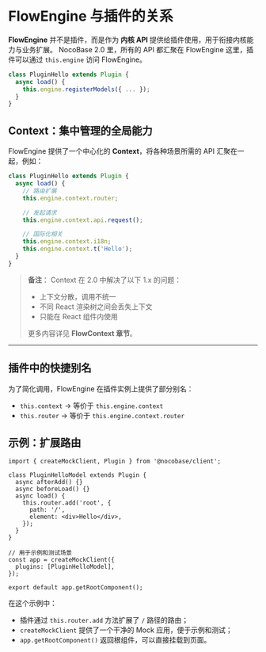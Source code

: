 # FlowEngine 与插件的关系

**FlowEngine** 并不是插件，而是作为 **内核 API** 提供给插件使用，用于衔接内核能力与业务扩展。
NocoBase 2.0 里，所有的 API 都汇聚在 FlowEngine 这里，插件可以通过 `this.engine` 访问 FlowEngine。

```ts
class PluginHello extends Plugin {
  async load() {
    this.engine.registerModels({ ... });
  }
}
```

## Context：集中管理的全局能力

FlowEngine 提供了一个中心化的 **Context**，将各种场景所需的 API 汇聚在一起，例如：

```ts
class PluginHello extends Plugin {
  async load() {
    // 路由扩展
    this.engine.context.router;

    // 发起请求
    this.engine.context.api.request();

    // 国际化相关
    this.engine.context.i18n;
    this.engine.context.t('Hello');
  }
}
```

> **备注**：
> Context 在 2.0 中解决了以下 1.x 的问题：
>
> * 上下文分散，调用不统一
> * 不同 React 渲染树之间会丢失上下文
> * 只能在 React 组件内使用
>
> 更多内容详见 **FlowContext 章节**。

---

## 插件中的快捷别名

为了简化调用，FlowEngine 在插件实例上提供了部分别名：

* `this.context` → 等价于 `this.engine.context`
* `this.router` → 等价于 `this.engine.context.router`

## 示例：扩展路由

```tsx | pure
import { createMockClient, Plugin } from '@nocobase/client';

class PluginHelloModel extends Plugin {
  async afterAdd() {}
  async beforeLoad() {}
  async load() {
    this.router.add('root', {
      path: '/',
      element: <div>Hello</div>,
    });
  }
}

// 用于示例和测试场景
const app = createMockClient({
  plugins: [PluginHelloModel],
});

export default app.getRootComponent();
```

在这个示例中：

* 插件通过 `this.router.add` 方法扩展了 `/` 路径的路由；
* `createMockClient` 提供了一个干净的 Mock 应用，便于示例和测试；
* `app.getRootComponent()` 返回根组件，可以直接挂载到页面。
